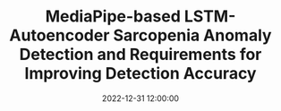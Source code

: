 ---
layout: post
title: MediaPipe-based LSTM-Autoencoder Sarcopenia Anomaly Detection and Requirements for Improving Detection Accuracy
date: '2022-12-31 12:00:00'
categories:
- publication
- publication_international
- conference
- conference_international
description: |-
  윤혜린, 조은아, 류승재, 유준일, 김진현<br />
  ISE, 2022
---